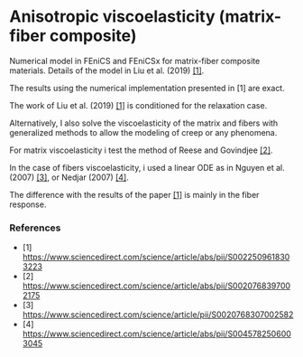 # Anisotropic viscoelasticity (matrix-fiber composite)

Numerical model in FEniCS and FEniCSx for matrix-fiber composite materials. Details of the model in Liu et al. (2019) [[1]](#1).

The results using the numerical implementation presented in [1] are exact.

The work of Liu et al. (2019) [[1]](#1) is conditioned for the relaxation case.

Alternatively, I also solve the viscoelasticity of the matrix and fibers with generalized methods to allow the modeling of creep or any phenomena.

For matrix viscoelasticity i test the method of Reese and Govindjee [[2]](#2). 

In the case of fibers viscoelasticity, i used a linear ODE as in Nguyen et al. (2007) [[3]](#3), or Nedjar (2007) [[4]](#4).

The difference with the results of the paper [[1]](#1) is mainly in the fiber response.

### References

- <a id="1">[1]</a>  https://www.sciencedirect.com/science/article/abs/pii/S0022509618303223
- <a id="2">[2]</a>  https://www.sciencedirect.com/science/article/abs/pii/S0020768397002175
- <a id="3">[3]</a> https://www.sciencedirect.com/science/article/pii/S0020768307002582 
- <a id="4">[4]</a> https://www.sciencedirect.com/science/article/abs/pii/S0045782506003045

